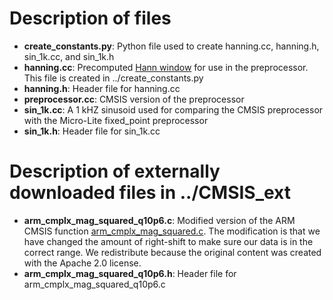 # Description of files

*   **create_constants.py**: Python file used to create hanning.cc, hanning.h,
    sin_1k.cc, and sin_1k.h
*   **hanning.cc**: Precomputed
    [Hann window](https://en.wikipedia.org/wiki/Hann_function) for use in the
    preprocessor. This file is created in ../create_constants.py
*   **hanning.h**: Header file for hanning.cc
*   **preprocessor.cc**: CMSIS version of the preprocessor
*   **sin_1k.cc**: A 1 kHZ sinusoid used for comparing the CMSIS preprocessor
    with the Micro-Lite fixed_point preprocessor
*   **sin_1k.h**: Header file for sin_1k.cc

# Description of externally downloaded files in ../CMSIS_ext

*   **arm_cmplx_mag_squared_q10p6.c**: Modified version of the ARM CMSIS
    function
    [arm_cmplx_mag_squared.c](http://arm-software.github.io/CMSIS_5/DSP/html/group__cmplx__mag__squared.html#ga45537f576102d960d467eb722b8431f2).
    The modification is that we have changed the amount of right-shift to make
    sure our data is in the correct range. We redistribute because the original
    content was created with the Apache 2.0 license.
*   **arm_cmplx_mag_squared_q10p6.h**: Header file for
    arm_cmplx_mag_squared_q10p6.c
